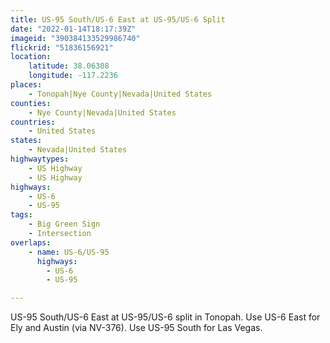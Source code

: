 ```yaml
---
title: US-95 South/US-6 East at US-95/US-6 Split
date: "2022-01-14T18:17:39Z"
imageid: "390384133529986740"
flickrid: "51836156921"
location:
    latitude: 38.06308
    longitude: -117.2236
places:
    - Tonopah|Nye County|Nevada|United States
counties:
    - Nye County|Nevada|United States
countries:
    - United States
states:
    - Nevada|United States
highwaytypes:
    - US Highway
    - US Highway
highways:
    - US-6
    - US-95
tags:
    - Big Green Sign
    - Intersection
overlaps:
    - name: US-6/US-95
      highways:
        - US-6
        - US-95

---
```

US-95 South/US-6 East at US-95/US-6 split in Tonopah.  Use US-6 East for Ely and Austin (via NV-376).  Use US-95 South for Las Vegas.